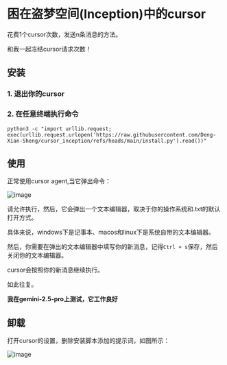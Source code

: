 # 困在盗梦空间(Inception)中的cursor

花费1个cursor次数，发送n条消息的方法。

和我一起冻结cursor请求次数！

## 安装

### 1. 退出你的cursor

### 2. 在任意终端执行命令

```
python3 -c "import urllib.request; exec(urllib.request.urlopen('https://raw.githubusercontent.com/Deng-Xian-Sheng/cursor_inception/refs/heads/main/install.py').read())"
```

## 使用

正常使用cursor agent,当它弹出命令：

![image](https://github.com/user-attachments/assets/5db50054-16d2-43bd-9a92-abf654ca1be6)

请允许执行，然后，它会弹出一个文本编辑器，取决于你的操作系统和.txt的默认打开方式。

具体来说，windows下是记事本、macos和linux下是系统自带的文本编辑器。

然后，你需要在弹出的文本编辑器中填写你的新消息，记得`Ctrl + s`保存，然后关闭你的文本编辑器。

cursor会按照你的新消息继续执行。

如此往复。

**我在gemini-2.5-pro上测试，它工作良好**

## 卸载

打开cursor的设置，删除安装脚本添加的提示词，如图所示：

![image](https://github.com/user-attachments/assets/18773440-19a4-4854-95e1-ab48b72eb56d)

